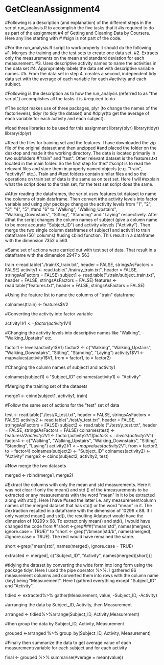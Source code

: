 # GetCleanAssignment4
#Following is a description (and explanation) of the different steps in the script run_analysis.R to accomplish the five tasks that it #is required to do as part of the assignment #4 of Getting and Cleaning Data by Coursera. Here any line starting with # #sign is not part of the code.

#For the run_analysis.R script to work properly it should do the following:
#1.	Merges the training and the test sets to create one data set.
#2.	Extracts only the measurements on the mean and standard deviation for each measurement.
#3.	Uses descriptive activity names to name the activities in the data set
#4.	Appropriately labels the data set with descriptive variable names.
#5.	From the data set in step 4, creates a second, independent tidy data set with the average of each variable for each #activity and each subject.

#Following is the description as to how the run_analysis (referred to as "the script") accomplishes all the tasks it is #required to do.
 
#The script makes use of three packages, plyr (to change the names of the factorlevels), tidyr (to tidy the dataset) and #dplyr(to get the average of each variable for each activity and each subject).
 
#load three libraries to be used for this assignment
library(plyr)
library(tidyr)
library(dplyr)

#Read the files for training set and the features. I have downloaded the zip file of the original dataset and then unzipped #and placed the folder on the desktop and made it the working directory. The data is located primarily in two subfolders #"train" and "test". Other relevant dataset is the features.txt located in the main folder. So the first step for the# #script is to read the relevant files and store them in properly named objects (e.g. "train", "activity1" etc.). Train and #test folders contain similar files and so the operations on train set of data is the same as on test set. Here I will #explain what the script does to the train set, for the test set script does the same.  

#After reading the dataframes, the script uses features.txt dataset to name the columns of train dataframe. Then convert #the activity levels into factor variable and using plyr package changes the activity levels from "1", "2", "3", "4", "5", #and "6" to "Walking", "Walking_Upstairs", "Walking_Downstairs", "Sitting", "Standing" and "Laying" respectively. After #that the script changes the column names of subject (give a column name to be more accurate "Subject_ID") and activity #levels ("Activity"). Then merge the two single column dataframes of subject1 and activit1 to train dataframe (561 columns) #using cbind function. This result in a dataframe with the dimension 7352 x 563.

#Same set of actions were carried out with test set of data. That result in a dataframe with the dimension 2947 x 563

train <-read.table("./train/X_train.txt", header = FALSE, stringsAsFactors = FALSE)
activity1 <- read.table("./train/y_train.txt", header = FALSE, stringsAsFactors = FALSE)
subject1 <- read.table("./train/subject_train.txt", header = FALSE, stringsAsFactors = FALSE)
features <- read.table("features.txt", header = FALSE, stringsAsFactors = FALSE)

#Using the feature list to name the columns of "train" dataframe

colnames(train) <- features$V2


#Converting the activity into factor variable

activity1$V1 <- factor(activity1$V1)

#Changing the activity levels into descriptive names like "Walking", "Walking_Upstairs" etc.

factor1 <- levels(activity1$V1)
factor2 <- c("Walking", "Walking_Upstairs", "Walking_Downstairs", "Sitting", "Standing", "Laying")
activity1$V1 <- mapvalues(activity1$V1, from = factor1, to = factor2)

#Changing the column names of subject1 and activity1

colnames(subject1) <-"Subject_ID"
colnames(activity1) <- "Activity"

#Merging the training set of the datasets

merge1 <- cbind(subject1, activity1, train)

#Follow the same set of actions for the "test" set of data

test <- read.table("./test/X_test.txt", header = FALSE, stringsAsFactors = FALSE)
activity2 <- read.table("./test/y_test.txt", header = FALSE, stringsAsFactors = FALSE)
subject2 <- read.table ("./test/y_test.txt", header = FALSE, stringsAsFactors = FALSE)
colnames(test) <- features$V2
activity2$V1 <- factor(activity2$V1)
factor3 <- levels(activity2$V1)
factor4 <- c("Walking", "Walking_Upstairs", "Walking_Downstairs", "Sitting", "Standing", "Laying")
activity2$V1 <- mapvalues(activity2$V1, from = factor3, to = factor4)
colnames(subject2) <- "Subject_ID"
colnames(activity2) <- "Activity"
merge2 <- cbind(subject2, activity2, test)

#Now merge the two datasets

merged <- rbind(merge1, merge2)

#Extract the columns with only the mean and std measurements. Here it was not clear if only the mean() and std () of the #measurements to be extracted or any measurements with the word "mean" in it to be extracted along with std(). Here I have #used the latter i.e. any measurement/column names of the merged dataset that has std() or the word "mean" in it. The #extraction resulted in a dataframe with the dimension of 10299 x  88. If I only wanted mean() and std(), the resulting #dataset would have the dimension of 10299 x 68. To extract only mean() and std(), I would have changed the code from #"short <-grep###("mean|std", names(merged), ignore.case = TRUE)" to "short <- grep("/bmean|std/b", names(merged), #ignore.case = TRUE). The rest would have remained the same.

short <-grep("mean|std", names(merged), ignore.case = TRUE)

extracted <- merged[, c("Subject_ID", "Activity", names(merged)[short])]

#tidying the dataset by converting the wide form into long form using the package tidyr. Here I used the pipe operator %>%. I gathered 86 measurement columns and converted them into rows with the column name (key) being "Measurement". Here I gathred everything except "Subject_ID" and "Activity".  

tidied <- extracted%>% gather(Measurement, value, -Subject_ID, -Activity)

#arranging the data by Subject_ID, Activity, then Measurement

arranged <- tidied%>%arrange(Subject_ID, Activity,Measurement)

#then group the data by Subject_ID, Activity, Measurement

grouped <-arranged %>% group_by(Subject_ID, Activity, Measurement)

#Finally then summarize the data to get average value of each measurement/variable for each subject and for each activity

final <- grouped %>% summarise(Average = mean(value))


  


